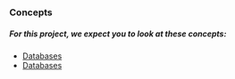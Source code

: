 ### Concepts
##### For this project, we expect you to look at these concepts:

 - [Databases](https://intranet.alxswe.com/concepts/37)
 - [Databases](https://intranet.alxswe.com/concepts/556)
